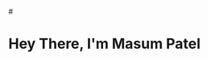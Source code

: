 #<h1><b>Hey There, I'm Masum Patel</b></h1>
<!---
Masumpate/Masumpate is a ✨ special ✨ repository because its `README.md` (this file) appears on your GitHub profile.
You can click the Preview link to take a look at your changes.
--->
